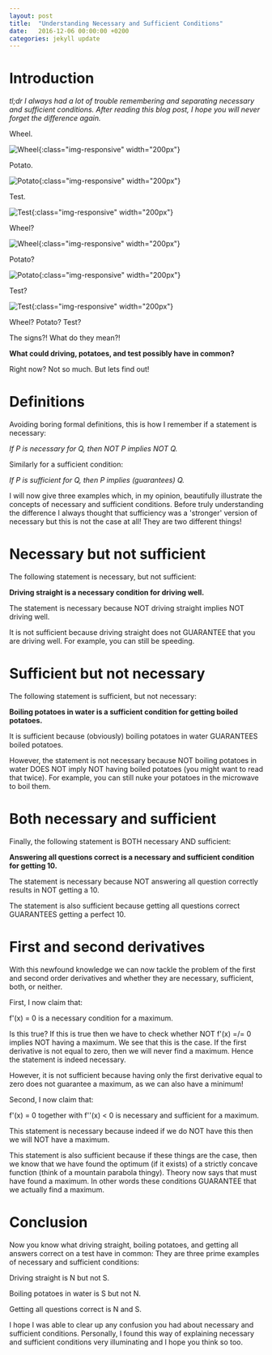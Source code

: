 ```yaml
---
layout: post
title:  "Understanding Necessary and Sufficient Conditions"
date:   2016-12-06 00:00:00 +0200
categories: jekyll update
---
```


# Introduction

*tl;dr I always had a lot of trouble remembering and separating necessary and
sufficient conditions. After reading this blog post, I hope you will never forget the
difference again.*

Wheel.

![Wheel](/assets/necessary-sufficient/wheel.jpg){:class="img-responsive" width="200px"}

Potato.

![Potato](/assets/necessary-sufficient/potato.gif){:class="img-responsive" width="200px"}

Test.

![Test](/assets/necessary-sufficient/test.jpeg){:class="img-responsive" width="200px"}

Wheel?

![Wheel](/assets/necessary-sufficient/wheel.jpg){:class="img-responsive" width="200px"}

Potato?

![Potato](/assets/necessary-sufficient/potato.gif){:class="img-responsive" width="200px"}

Test?

![Test](/assets/necessary-sufficient/test.jpeg){:class="img-responsive" width="200px"}

Wheel? Potato? Test?

The signs?! What do they mean?! 

**What could driving, potatoes, and test possibly have in common?**

Right now? Not so much. But lets find out! 

# Definitions

Avoiding boring formal definitions, this is how I remember if a statement is
necessary: 

*If P is necessary for Q, then NOT P implies NOT Q.*

Similarly for a sufficient condition: 

*If P is sufficient for Q, then P implies (guarantees) Q.*

I will now give three examples which, in my opinion, beautifully illustrate the
concepts of necessary and sufficient conditions. Before truly understanding the
difference I always thought that sufficiency was a 'stronger' version of
necessary but this is not the case at all! They are two different things! 

# Necessary but not sufficient

The following statement is necessary, but not sufficient: 

**Driving straight is a necessary condition for driving well.**

The statement is necessary because NOT driving straight implies NOT driving
well. 

It is not sufficient because driving straight does not GUARANTEE that you
are driving well. For example, you can still be speeding. 

# Sufficient but not necessary 

The following statement is sufficient, but not necessary: 

**Boiling potatoes in water is a sufficient condition for getting boiled potatoes.**

It is sufficient because (obviously) boiling potatoes in water GUARANTEES boiled
potatoes. 

However, the statement is not necessary because NOT boiling potatoes
in water DOES NOT imply NOT having boiled potatoes (you might want to read that
twice). For example, you can still nuke your potatoes in the microwave to boil
them. 

# Both necessary and sufficient

Finally, the following statement is BOTH necessary AND sufficient:

**Answering all questions correct is a necessary and sufficient condition for
getting 10.**

The statement is necessary because NOT answering all question correctly
results in NOT getting a 10. 

The statement is also sufficient because getting all questions correct
GUARANTEES getting a perfect 10. 

# First and second derivatives

With this newfound knowledge we can now tackle the problem of the first and
second order derivatives and whether they are necessary, sufficient, both,
or neither. 

First, I now claim that:

f'(x) = 0 is a necessary condition for a maximum.

Is this true? If this is true then we have to check whether NOT f'(x) =/= 0 implies
NOT having a maximum. We see that this is the case. If the first
derivative is not equal to zero, then we will never find a maximum. Hence
the statement is indeed necessary. 

However, it is not 
sufficient because having only the first derivative equal to zero does not
guarantee a maximum, as we can also have a minimum!

Second, I now claim that:

f'(x) = 0 together with f''(x) < 0 is necessary and sufficient for a maximum.

This statement is necessary because indeed if we do NOT have this then we will
NOT have a maximum. 

This statement is also sufficient because if these things
are the case, then we know that we have found the optimum (if it exists) of a
strictly concave function (think of a mountain parabola thingy). Theory now says
that must have found a maximum. In other words these conditions GUARANTEE that
we actually find a maximum. 

# Conclusion

Now you know what driving straight, boiling potatoes, and getting all answers
correct on a test have in common: They are three prime examples of necessary and
sufficient conditions:

Driving straight is N but not S.

Boiling potatoes in water is S but not N. 

Getting all questions correct is N and S. 

I hope I was able to clear up any confusion you had about necessary and
sufficient conditions. Personally, I found this way of explaining necessary and
sufficient conditions very illuminating and I hope you think so too. 



